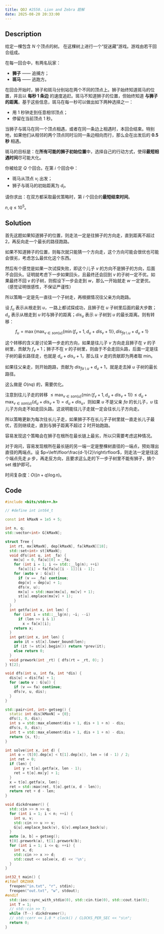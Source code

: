 ```yaml
---
title: QOJ #2550. Lion and Zebra 题解
date: 2025-08-20 20:33:00
---
```


## Description

给定一棵包含 $N$ 个顶点的树。
在这棵树上进行一个“捉迷藏”游戏。游戏由若干回合组成。

在每一回合中，有两名玩家：

* **狮子** —— 追捕方；
* **斑马** —— 逃跑方。

在回合开始时，狮子和斑马分别站在两个不同的顶点上。狮子始终知道斑马的位置，并且以 **每秒 1 条边** 的速度追赶。斑马不知道狮子的位置，但始终知道 **与狮子的距离**。基于这些信息，斑马在每一秒可以做出如下两种选择之一：

* 用 1 秒钟走到任意相邻顶点；
* 停留在当前顶点 1 秒。

当狮子与斑马在同一个顶点相遇，或者在同一条边上相遇时，本回合结束。特别地，如果他们从相邻的两个顶点同时沿同一条边相向而行，那么会在出发后的 **0.5 秒** 相遇。

斑马的目标是：在**所有可能的狮子初始位置**中，选择自己的行动方式，使得**最短相遇时间**尽可能大化。

你被给定 $Q$ 个回合。在第 $i$ 个回合中：

* 斑马从顶点 $v_i$ 出发；
* 狮子与斑马的初始距离为 $d_i$。

请你求出：在双方都采取最优策略时，第 $i$ 个回合的**最短结束时间**。

$n,q\leq 10^5$。

## Solution

首先这题如果知道狮子的位置，则走法一定是往狮子的方向走，直到距离不超过 $2$，再反向走一个最长的路径跑路。

如果不知道狮子的位置，则每次就只能猜一个方向走，这个方向可能会很优也可能会很劣，考虑怎么最优化这个东西。

然后有个感觉是如果一次试探失败，即这个儿子 $v$ 的方向不是狮子的方向，后面不会回头。证明就考虑下一步如果回头，且最终还会回到 $v$ 的子树一定不优。如果最终不回 $v$ 的子树，则假设下一步会走到 $w$，那么一开始就走 $w$ 一定更优。（感觉证明很感性，不保证严谨性）

所以策略一定是先一直往一个子树走，再根据情况往父亲方向跑路。

设 $f_u$ 表示从根走到 $u$，一路上都试探成功，且狮子在 $u$ 子树里后面的最大步数；$d_u$ 表示从根走到 $u$ 时与狮子的距离；$dis_u$ 表示 $u$ 子树到 $u$ 的最长距离。则有转移：

$$
f_u=\max\left\{\max_{v\in son(u)}{\left\{\min(f_v+1,d_u+dis_v+1)\right\}},dis_{fa\setminus u}+d_u+1\right\}
$$

这个转移的含义是讨论第一步走的方向，如果是往儿子 $v$ 方向走且狮子在 $v$ 的子树里，贡献为 $f_v+1$；狮子不在 $v$ 的子树里，则由于不会走回头路，后面一定是往子树的最长路径走，也就是 $d_u+dis_v+1$，那么往 $v$ 走的贡献即为两者取 min。

如果往父亲走，则开始跑路，贡献为 $dis_{fa\setminus u}+d_u+1$，就是走去掉 $u$ 子树的最长路径。

这么做是 $O(nq)$ 的，需要优化。

注意到往儿子走的转移 $\displaystyle\leq\max_{v\in son(u)}{\left\{\min(f_v+1,d_u+dis_v+1)\right\}}\leq d_u+\max_{v\in son(u)}{\left\{d_u+dis_v+1\right\}}=d_u+dis_u$，则如果 $u$ 不是父亲 $fa$ 的长儿子，$u$ 往儿子方向走不如走回头路。这说明能往儿子走就一定会往长儿子方向走。

所以策略更新为每次往长儿子走，如果狮子不在长儿子子树里就一直走长儿子最优，否则继续走，直到与狮子距离不超过 $2$ 时开始跑路。

容易发现这个策略会在狮子在根所在最长链上最劣，所以只需要考虑这种情况。

对于询问，容易发现根所在最长链的另一端一定是整棵树直径的一端点，预处理出直径的两端点。设 $p=\left\lfloor\frac{d-1}{2}\right\rfloor$，则走法一定是往这个端点先走 $p$ 步，再走反方向，且要求这么走的下一步子树里不能有狮子，搞个 set 维护即可。

时间复杂度：$O((n+q)\log n)$。

## Code

```cpp
#include <bits/stdc++.h>

// #define int int64_t

const int kMaxN = 1e5 + 5;

int n, q;
std::vector<int> G[kMaxN];

struct Tree {
  int rt, mx[kMaxN], dep[kMaxN], fa[kMaxN][18];
  std::set<int> st[kMaxN];
  void dfs(int u, int _fa) {
    mx[u] = 0, fa[u][0] = _fa;
    for (int i = 1; i <= std::__lg(n); ++i)
      fa[u][i] = fa[fa[u][i - 1]][i - 1];
    for (auto v : G[u]) {
      if (v == _fa) continue;
      dep[v] = dep[u] + 1;
      dfs(v, u);
      mx[u] = std::max(mx[u], mx[v] + 1);
      st[u].emplace(mx[v] + 1);
    }
  }
  int getfa(int x, int len) {
    for (int i = std::__lg(n); ~i; --i)
      if (len >> i & 1)
        x = fa[x][i];
    return x;
  }
  int get(int x, int len) {
    auto it = st[x].lower_bound(len);
    if (it != st[x].begin()) return *prev(it);
    else return 0;
  }
  void prework(int _rt) { dfs(rt = _rt, 0); }
} t[2];

void dfs(int u, int fa, int *dis) {
  dis[u] = dis[fa] + 1;
  for (auto v : G[u]) {
    if (v == fa) continue;
    dfs(v, u, dis);
  }
}

std::pair<int, int> getseg() {
  static int dis[kMaxN] = {0};
  dfs(1, 0, dis);
  int s = std::max_element(dis + 1, dis + 1 + n) - dis;
  dfs(s, 0, dis);
  int t = std::max_element(dis + 1, dis + 1 + n) - dis;
  return {s, t};
}

int solve(int x, int d) {
  int o = (t[0].dep[x] < t[1].dep[x]), len = (d - 1) / 2;
  int ret = 0;
  if (len) {
    int y = t[o].getfa(x, len - 1);
    ret = t[o].mx[y] + 1;
  }
  x = t[o].getfa(x, len);
  ret = std::max(ret, t[o].get(x, d - len));
  return ret + d - len;
}

void dickdreamer() {
  std::cin >> n >> q;
  for (int i = 1; i < n; ++i) {
    int u, v;
    std::cin >> u >> v;
    G[u].emplace_back(v), G[v].emplace_back(u);
  }
  auto [a, b] = getseg();
  t[0].prework(a), t[1].prework(b);
  for (int i = 1; i <= q; ++i) {
    int x, d;
    std::cin >> x >> d;
    std::cout << solve(x, d) << '\n';
  }
}

int32_t main() {
#ifdef ORZXKR
  freopen("in.txt", "r", stdin);
  freopen("out.txt", "w", stdout);
#endif
  std::ios::sync_with_stdio(0), std::cin.tie(0), std::cout.tie(0);
  int T = 1;
  // std::cin >> T;
  while (T--) dickdreamer();
  // std::cerr << 1.0 * clock() / CLOCKS_PER_SEC << "s\n";
  return 0;
}
```